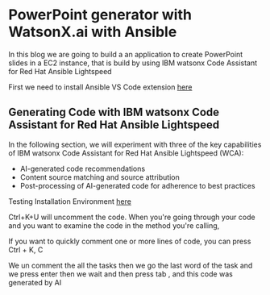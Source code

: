 # PowerPoint generator with WatsonX.ai with Ansible

In this blog we are going to build a an application
to create PowerPoint slides in a EC2 instance, that is build
by using IBM watsonx Code Assistant for Red Hat Ansible Lightspeed

First we need to install Ansible VS Code extension [here](ansible/README.md)

## Generating Code with IBM watsonx Code Assistant for Red Hat Ansible Lightspeed

In the following section, we will experiment with three of the key capabilities of IBM watsonx Code Assistant for Red Hat Ansible Lightspeed (WCA):

- AI-generated code recommendations
- Content source matching and source attribution
- Post-processing of AI-generated code for adherence to best practices

Testing Installation Environment [here](./playbooks/infra/install_cockpit/demo_install_cockpit.yml)


Ctrl+K+U will uncomment the code. When you're going through your code and you want to examine the code in the method you're calling, 

If you want to quickly comment one or more lines of code, you can press Ctrl + K, C

We un comment the all the tasks
then we go the last word of the task and we press enter
then we wait and then press tab , and this code was generated by AI